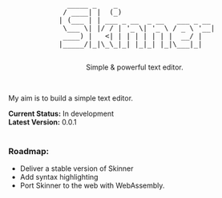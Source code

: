 <pre align="center">
   _____ _    _                       
  / ____| |  (_)                      
 | (___ | | ___ _ __  _ __   ___ _ __ 
  \___ \| |/ / | '_ \| '_ \ / _ \ '__|
  ____) |   <| | | | | | | |  __/ |   
 |_____/|_|\_\_|_| |_|_| |_|\___|_|   
                                                                           
</pre>
<p align="center">
  Simple & powerful text editor.
</p>

<br>
<p>My aim is to build a simple text editor.</p>

**Current Status:** In development <br>
**Latest Version:** 0.0.1 <br>
<br>
### Roadmap:
* Deliver a stable version of Skinner
* Add syntax highlighting
* Port Skinner to the web with WebAssembly.
